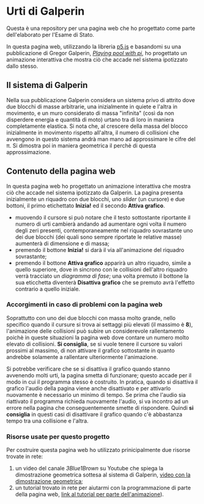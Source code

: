 # Urti di Galperin

Questa è una repository per una pagina web che ho progettato come parte dell'elaborato per l'Esame di Stato.

In questa pagina web, utilizzando la libreria [p5.js](https://p5js.org/) e basandomi su una pubblicazione di Gregor Galperin, [*Playing pool with pi*](https://www.maths.tcd.ie/~lebed/Galperin.%20Playing%20pool%20with%20pi.pdf), ho progettato un animazione interattiva che mostra ciò che accade nel sistema ipotizzato dallo stesso.

## Il sistema di Galperin

Nella sua pubblicazione Galperin considera un sistema privo di attrito dove due blocchi di masse arbitrarie, una inizialmente in quiete e l'altra in movimento, e un muro considerato di massa "infinita" (così da non disperdere energia e quantità di moto) urtano tra di loro in maniera completamente elastica.
Si nota che, al crescere della massa del blocco inizialmente in movimento rispetto all'altra, il numero di collisioni che avvengono in questo sistema andrà man mano ad approssimare le cifre del π.
Si dimostra poi in maniera geometrica il perchè di questa approssimazione.

## Contenuto della pagina web

In questa pagina web ho progettato un animazione interattiva che mostra ciò che accade nel sistema ipotizzato da Galperin.
La pagina presenta inizialmente un riquadro con due blocchi, uno *slider* (un cursore) e due bottoni, il primo etichettato **Inizia!** ed il secondo **Attiva grafico**.

+ muovendo il cursore si può notare che il testo sottostante riportante il numero di urti cambierà andando ad aumentare ogni volta il numero degli zeri presenti, contemporaneamente nel riquadro sovrastante uno dei due blocchi (dei quali sono sempre riportate le relative masse) aumenterà di dimensione e di massa;
+ premendo il bottone **Inizia!** si darà il via all'animazione del riquadro sovrastante;
+ premendo il bottone **Attiva grafico** apparirà un altro riquadro, simile a quello superiore, dove in sincrono con le collisioni dell'altro riquadro verrà tracciato un *diagramma di fase*; una volta premuto il bottone la sua eticchetta diventerà **Disattiva grafico** che se premuto avrà l'effetto contrario a quello iniziale.

### Accorgimenti in caso di problemi con la pagina web

Soprattutto con uno dei due blocchi con massa molto grande, nello specifico quando il cursure si trova ai settaggi più elevati (il massimo è **8**), l'animazione delle collisioni può subire un considerevole rallentamento poichè in queste situazioni la pagina web dove contare un numero molto elevato di collisioni.
**Si consiglia**, se si vuole tenere il cursore su valori prossimi al massimo, di non attivare il grafico sottostante in quanto andrebbe solamente a rallentare ulteriormente l'animazione.

Si potrebbe verificare che se si disattiva il grafico quando stanno avvenendo molti urti, la pagina smetta di funzionare; questo accade per il modo in cui il programma stesso è costruito. In pratica, quando si disattiva il grafico l'audio della pagina viene anche disattivato e per attivarlo nuovamente è necessario un minimo di tempo. Se prima che l'audio sia riattivato il programma richieda nuovamente l'audio, si va incontro ad un errore nella pagina che conseguentemente smette di rispondere.
Quindi **si consiglia** in questi casi di disattivare il grafico quando c'è abbastanza tempo tra una collisione e l'altra.

### Risorse usate per questo progetto

Per costruire questa pagina web ho utilizzato prinicipalmente due risorse trovate in rete:

1. un video del canale *3Blue1Brown* su Youtube che spiega la dimostrazione geometrica sottesa al sistema di Galperin, [video con la dimostrazione geometrica](https://www.youtube.com/watch?v=jsYwFizhncE);
2. un tutorial trovato in rete per aiutarmi con la programmazione di parte della pagina web, [link al tutorial per parte dell'animazione](https://thecodingtrain.com/CodingChallenges/139-pi-collisions.html)).

